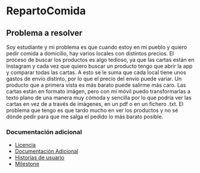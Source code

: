 # RepartoComida
## Problema a resolver
Soy estudiante y mi problema es que cuando estoy en mi pueblo y quiero pedir comida a domicilio, hay varios locales con distintos precios. El proceso de buscar los productos es algo tedioso, ya que las cartas están en Instagram y cada vez que quiero buscar un producto tengo que abrir la app y comparar todas las cartas. 
A esto se le suma que cada local tiene unos gastos de envío distinto, por lo que el precio del envío puede variar. Un producto que a primera vista es más barato puede salirme más caro.
Las cartas están en formato imágen, pero con mi móvil puedo transformarlas a texto plano de una manera muy cómoda y sencilla por lo que podría ver las cartas en vez de a través de imágenes, en un pdf o en un fichero .txt.
El problema que tengo es que tardo mucho en ver los productos y no sé dónde pedir para que me salga el pedido lo más barato posible.

### Documentación adicional
- [Licencia](LICENSE)
- [Documentación Adicional](documentacion)
- [Historias de usuario](docs/historias_usuario.md)
- [Milestone](docs/milestones.md)